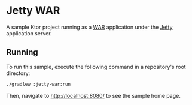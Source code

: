# Jetty WAR

A sample Ktor project running as a [WAR](https://ktor.io/docs/war.html) application under the [Jetty](https://www.eclipse.org/jetty/) application server.

## Running

To run this sample, execute the following command in a repository's root directory:

```bash
./gradlew :jetty-war:run
```
 
Then, navigate to [http://localhost:8080/](http://localhost:8080/) to see the sample home page.  
